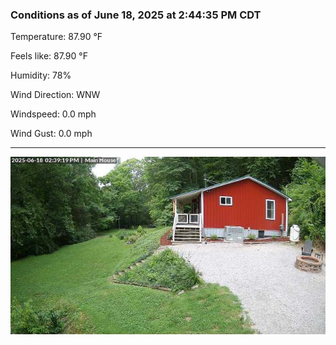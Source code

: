 ### Conditions as of June 18, 2025 at 2:44:35 PM CDT 

Temperature: 87.90 &deg;F

Feels like: 87.90 &deg;F

Humidity: 78%

Wind Direction: WNW

Windspeed: 0.0 mph

Wind Gust: 0.0 mph

---

<img src="./images/latest.jpeg"/>

